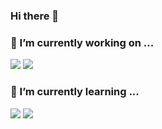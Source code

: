 ### Hi there 👋

<!--
**lys222/lys222** is a ✨ _special_ ✨ repository because its `README.md` (this file) appears on your GitHub profile.

Here are some ideas to get you started:

- 👯 I’m looking to collaborate on ...
- 🤔 I’m looking for help with ...
- 💬 Ask me about ...
- 😄 Pronouns: ...
- ⚡ Fun fact: ...
- 📫 How to reach me: ...
-->

### 🔭 I’m currently working on ...  
<img src="https://img.shields.io/badge/Azure-0078D4?style=flat-sqaure&logo=MicrosoftAzure&logoColor=white"> <img src="https://img.shields.io/badge/AWS-FF9900?style=flat-sqaure&logo=Amazon AWS&logoColor=black">


### 🌱 I’m currently learning ...  
<img src="https://img.shields.io/badge/Azure DevOps-0078D7?style=flat-sqaure&logo=Azure DevOps&logoColor=white"> <img src="https://img.shields.io/badge/Python-005CA0?style=flat-sqaure&logo=Python&logoColor=yellow"> <!--<img src="https://img.shields.io/badge/PowerShell-5391FE?style=flat-sqaure&logo=PowerShell&logoColor=white">
-->
